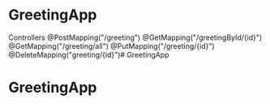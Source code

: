 # GreetingApp

Controllers
@PostMapping("/greeting")
@GetMapping("/greetingById/{id}")
@GetMapping("/greeting/all")
@PutMapping("/greeting/{id}")
@DeleteMapping("greeting/{id}")# GreetingApp
# GreetingApp
